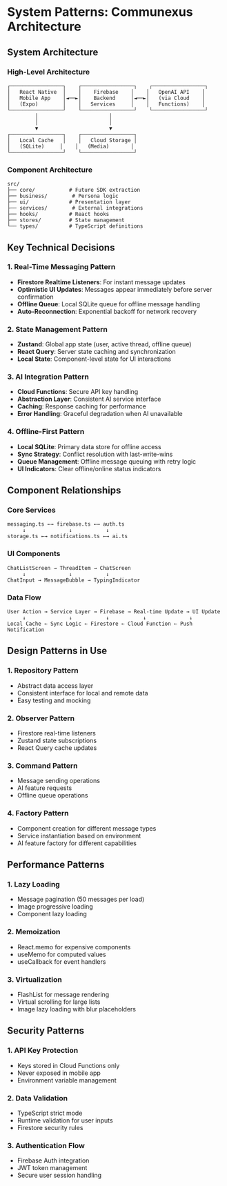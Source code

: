 # System Patterns: Communexus Architecture

## System Architecture

### High-Level Architecture
```
┌─────────────────┐    ┌─────────────────┐    ┌─────────────────┐
│   React Native  │    │    Firebase    │    │   OpenAI API    │
│   Mobile App    │◄──►│    Backend     │◄──►│   (via Cloud    │
│   (Expo)        │    │   Services     │    │   Functions)    │
└─────────────────┘    └─────────────────┘    └─────────────────┘
         │                       │
         │                       │
         ▼                       ▼
┌─────────────────┐    ┌─────────────────┐
│   Local Cache   │    │   Cloud Storage │
│   (SQLite)     │    │   (Media)       │
└─────────────────┘    └─────────────────┘
```

### Component Architecture
```
src/
├── core/           # Future SDK extraction
├── business/        # Persona logic
├── ui/             # Presentation layer
├── services/        # External integrations
├── hooks/          # React hooks
├── stores/         # State management
└── types/          # TypeScript definitions
```

## Key Technical Decisions

### 1. Real-Time Messaging Pattern
- **Firestore Realtime Listeners**: For instant message updates
- **Optimistic UI Updates**: Messages appear immediately before server confirmation
- **Offline Queue**: Local SQLite queue for offline message handling
- **Auto-Reconnection**: Exponential backoff for network recovery

### 2. State Management Pattern
- **Zustand**: Global app state (user, active thread, offline queue)
- **React Query**: Server state caching and synchronization
- **Local State**: Component-level state for UI interactions

### 3. AI Integration Pattern
- **Cloud Functions**: Secure API key handling
- **Abstraction Layer**: Consistent AI service interface
- **Caching**: Response caching for performance
- **Error Handling**: Graceful degradation when AI unavailable

### 4. Offline-First Pattern
- **Local SQLite**: Primary data store for offline access
- **Sync Strategy**: Conflict resolution with last-write-wins
- **Queue Management**: Offline message queuing with retry logic
- **UI Indicators**: Clear offline/online status indicators

## Component Relationships

### Core Services
```
messaging.ts ←→ firebase.ts ←→ auth.ts
     ↓              ↓           ↓
storage.ts ←→ notifications.ts ←→ ai.ts
```

### UI Components
```
ChatListScreen → ThreadItem → ChatScreen
     ↓              ↓           ↓
ChatInput → MessageBubble → TypingIndicator
```

### Data Flow
```
User Action → Service Layer → Firebase → Real-time Update → UI Update
     ↓              ↓           ↓           ↓              ↓
Local Cache ← Sync Logic ← Firestore ← Cloud Function ← Push Notification
```

## Design Patterns in Use

### 1. Repository Pattern
- Abstract data access layer
- Consistent interface for local and remote data
- Easy testing and mocking

### 2. Observer Pattern
- Firestore real-time listeners
- Zustand state subscriptions
- React Query cache updates

### 3. Command Pattern
- Message sending operations
- AI feature requests
- Offline queue operations

### 4. Factory Pattern
- Component creation for different message types
- Service instantiation based on environment
- AI feature factory for different capabilities

## Performance Patterns

### 1. Lazy Loading
- Message pagination (50 messages per load)
- Image progressive loading
- Component lazy loading

### 2. Memoization
- React.memo for expensive components
- useMemo for computed values
- useCallback for event handlers

### 3. Virtualization
- FlashList for message rendering
- Virtual scrolling for large lists
- Image lazy loading with blur placeholders

## Security Patterns

### 1. API Key Protection
- Keys stored in Cloud Functions only
- Never exposed in mobile app
- Environment variable management

### 2. Data Validation
- TypeScript strict mode
- Runtime validation for user inputs
- Firestore security rules

### 3. Authentication Flow
- Firebase Auth integration
- JWT token management
- Secure user session handling

